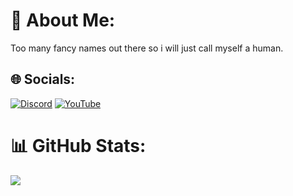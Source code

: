 # 💫 About Me:
Too many fancy names out there so i will just call myself a human.


## 🌐 Socials:
[![Discord](https://img.shields.io/badge/Discord-%237289DA.svg?logo=discord&logoColor=white)](https://discord.gg/TZ9rwGXJGA) [![YouTube](https://img.shields.io/badge/YouTube-%23FF0000.svg?logo=YouTube&logoColor=white)](https://youtube.com/@UCRy6fNYY0if_WMW645smIOg) 

# 📊 GitHub Stats:
![](https://github-readme-stats.vercel.app/api?username=Invelord&theme=dark&hide_border=false&include_all_commits=false&count_private=false)<br/>

